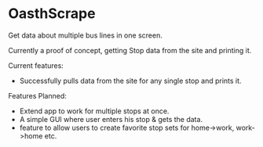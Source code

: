 # OasthScrape
Get data about multiple bus lines in one screen.

Currently a proof of concept, getting Stop data from the site and printing it.

Current features: 
* Successfully pulls data from the site for any single stop and prints it.

Features Planned: 
* Extend app to work for multiple stops at once.
* A simple GUI where user enters his stop & gets the data.
* feature to allow users to create favorite stop sets for home->work, work->home etc.
